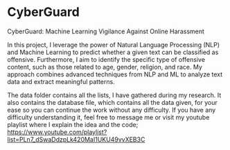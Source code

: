 # CyberGuard

CyberGuard: Machine Learning Vigilance Against Online Harassment

In this project, I leverage the power of Natural Language Processing (NLP) and Machine Learning to predict whether a given text can be classified as offensive. Furthermore, I aim to identify the specific type of offensive content, such as those related to age, gender, religion, and race. My approach combines advanced techniques from NLP and ML to analyze text data and extract meaningful patterns. 

The data folder contains all the lists, I have gathered during my research. It also contains the database file, which contains all the data given, for your ease so you can continue the work without any difficulty. If you have any difficulty understanding it, feel free to message me or visit my youtube playlist where I explain the idea and the code; https://www.youtube.com/playlist?list=PLn7_dSwaDdzpLk420MaI1UKU49vvXEB3C
